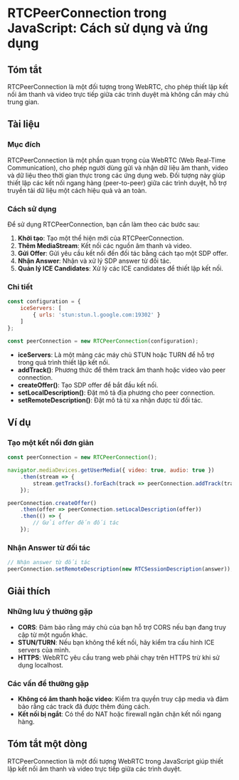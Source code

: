 <!--
Meta Description: # RTCPeerConnection trong JavaScript: Cách sử dụng và ứng dụng ## Tóm tắt RTCPeerConnection là một đối tượng trong WebRTC, cho phép thiết lập kết nối ...
Meta Keywords: kết, nối, các, một, đối
-->

# RTCPeerConnection trong JavaScript: Cách sử dụng và ứng dụng

## Tóm tắt
RTCPeerConnection là một đối tượng trong WebRTC, cho phép thiết lập kết nối âm thanh và video trực tiếp giữa các trình duyệt mà không cần máy chủ trung gian.

## Tài liệu
### Mục đích
RTCPeerConnection là một phần quan trọng của WebRTC (Web Real-Time Communication), cho phép người dùng gửi và nhận dữ liệu âm thanh, video và dữ liệu theo thời gian thực trong các ứng dụng web. Đối tượng này giúp thiết lập các kết nối ngang hàng (peer-to-peer) giữa các trình duyệt, hỗ trợ truyền tải dữ liệu một cách hiệu quả và an toàn.

### Cách sử dụng
Để sử dụng RTCPeerConnection, bạn cần làm theo các bước sau:

1. **Khởi tạo**: Tạo một thể hiện mới của RTCPeerConnection.
2. **Thêm MediaStream**: Kết nối các nguồn âm thanh và video.
3. **Gửi Offer**: Gửi yêu cầu kết nối đến đối tác bằng cách tạo một SDP offer.
4. **Nhận Answer**: Nhận và xử lý SDP answer từ đối tác.
5. **Quản lý ICE Candidates**: Xử lý các ICE candidates để thiết lập kết nối.

### Chi tiết
```javascript
const configuration = {
    iceServers: [
        { urls: 'stun:stun.l.google.com:19302' }
    ]
};

const peerConnection = new RTCPeerConnection(configuration);
```

- **iceServers**: Là một mảng các máy chủ STUN hoặc TURN để hỗ trợ trong quá trình thiết lập kết nối.
- **addTrack()**: Phương thức để thêm track âm thanh hoặc video vào peer connection.
- **createOffer()**: Tạo SDP offer để bắt đầu kết nối.
- **setLocalDescription()**: Đặt mô tả địa phương cho peer connection.
- **setRemoteDescription()**: Đặt mô tả từ xa nhận được từ đối tác.

## Ví dụ
### Tạo một kết nối đơn giản
```javascript
const peerConnection = new RTCPeerConnection();

navigator.mediaDevices.getUserMedia({ video: true, audio: true })
    .then(stream => {
        stream.getTracks().forEach(track => peerConnection.addTrack(track, stream));
    });

peerConnection.createOffer()
    .then(offer => peerConnection.setLocalDescription(offer))
    .then(() => {
        // Gửi offer đến đối tác
    });
```

### Nhận Answer từ đối tác
```javascript
// Nhận answer từ đối tác
peerConnection.setRemoteDescription(new RTCSessionDescription(answer));
```

## Giải thích
### Những lưu ý thường gặp
- **CORS**: Đảm bảo rằng máy chủ của bạn hỗ trợ CORS nếu bạn đang truy cập từ một nguồn khác.
- **STUN/TURN**: Nếu bạn không thể kết nối, hãy kiểm tra cấu hình ICE servers của mình.
- **HTTPS**: WebRTC yêu cầu trang web phải chạy trên HTTPS trừ khi sử dụng localhost.

### Các vấn đề thường gặp
- **Không có âm thanh hoặc video**: Kiểm tra quyền truy cập media và đảm bảo rằng các track đã được thêm đúng cách.
- **Kết nối bị ngắt**: Có thể do NAT hoặc firewall ngăn chặn kết nối ngang hàng.

## Tóm tắt một dòng
RTCPeerConnection là một đối tượng WebRTC trong JavaScript giúp thiết lập kết nối âm thanh và video trực tiếp giữa các trình duyệt.
